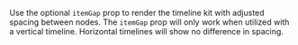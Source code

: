 Use the optional `itemGap` prop to render the timeline kit with adjusted spacing between nodes. The `itemGap` prop will only work when utilized with a vertical timeline. Horizontal timelines will show no difference in spacing.
